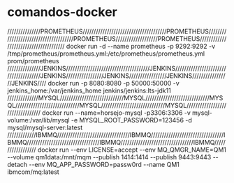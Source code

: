 # comandos-docker
///////////////PROMETHEUS//////////////////////////////////////PROMETHEUS//////////////////////////////////////PROMETHEUS///////////////////PROMETHEUS//////////////////////////////////////
docker run -d --name prometheus -p 9292:9292 -v /tmp/prometheus/prometheus.yml:/etc/prometheus/prometheus.yml prom/prometheus
///////////////JENKINS//////////////////////////////////////JENKINS//////////////////////////////////////JENKINS/////////////////JENKINS/////////////////JENKINS/////////////////JENKINS////
docker run -p 8080:8080 -p 50000:50000 -v jenkins_home:/var/jenkins_home jenkins/jenkins:lts-jdk11
//////////////MYSQL/////////////////////////////MYSQL/////////////////////////////MYSQL/////////////////////////////MYSQL/////////////////////////////MYSQL/////////////////////////////////
docker run --name=horsejo-mysql -p3306:3306 -v mysql-volume:/var/lib/mysql -e MYSQL_ROOT_PASSWORD=123456 -d mysql/mysql-server:latest 
/////////////IBMMQ/////////////////////////////////IBMMQ/////////////////////////////////IBMMQ/////////////////////////////////IBMMQ/////////////////////////////////IBMMQ//////////////////
docker run --env LICENSE=accept --env MQ_QMGR_NAME=QM1 --volume qm1data:/mnt/mqm --publish 1414:1414 --publish 9443:9443 --detach --env MQ_APP_PASSWORD=passw0rd --name QM1 ibmcom/mq:latest
